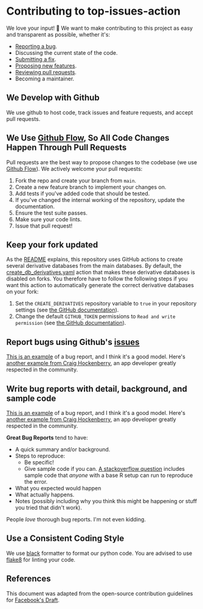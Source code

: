 # Contributing to top-issues-action

We love your input! 🚀 We want to make contributing to this project as easy and transparent as possible, whether it's:

-   [Reporting a bug](https://github.com/sdr-enthusiasts/plane-alert-db/issues/new?assignees=&labels=bug&template=bug_report.yml).
-   Discussing the current state of the code.
-   [Submitting a fix](https://github.com/sdr-enthusiasts/plane-alert-db/compare).
-   [Proposing new features](https://github.com/sdr-enthusiasts/plane-alert-db/issues/new?assignees=&labels=enhancement&template=feature_request.yml).
-   [Reviewing pull requests](https://github.com/sdr-enthusiasts/plane-alert-db/pulls).
-   Becoming a maintainer.

## We Develop with Github

We use github to host code, track issues and feature requests, and accept pull requests.

## We Use [Github Flow](https://guides.github.com/introduction/flow/index.html), So All Code Changes Happen Through Pull Requests

Pull requests are the best way to propose changes to the codebase (we use [Github Flow](https://docs.github.com/en/get-started/quickstart/github-flow)). We actively welcome your pull requests:

1.  Fork the repo and create your branch from `main`.
2.  Create a new feature branch to implement your changes on.
3.  Add tests if you've added code that should be tested.
4.  If you've changed the internal working of the repository, update the documentation.
5.  Ensure the test suite passes.
6.  Make sure your code lints.
7.  Issue that pull request!

## Keep your fork updated

As the [README](README.md) explains, this repository uses GitHub actions to create several derivative databases from the main databases. By default, the [create_db_derivatives.yaml](.github/workflows/create_db_derivatives.yaml) action that makes these derivative databases is disabled on forks. You therefore have to follow the following steps if you want this action to automatically generate the correct derivative databases on your fork:

1.  Set the `CREATE_DERIVATIVES` repository variable to `true` in your repository settings (see [the GitHub documentation](https://docs.github.com/en/actions/learn-github-actions/variables#creating-configuration-variables-for-a-repository)).
2.  Change the default `GITHUB_TOKEN` permissions to `Read and write permission` (see [the GitHub documentation](https://docs.github.com/en/repositories/managing-your-repositorys-settings-and-features/enabling-features-for-your-repository/managing-github-actions-settings-for-a-repository#configuring-the-default-github_token-permissions)).

## Report bugs using Github's [issues](https://github.com/sdr-enthusiasts/plane-alert-db/issues)

[This is an example](http://stackoverflow.com/q/12488905/180626) of a bug report, and I think it's a good model. Here's [another example from Craig Hockenberry](http://www.openradar.me/11905408), an app developer greatly respected in the community.

## Write bug reports with detail, background, and sample code

[This is an example](http://stackoverflow.com/q/12488905/180626) of a bug report, and I think it's a good model. Here's [another example from Craig Hockenberry](http://www.openradar.me/11905408), an app developer greatly respected in the community.

**Great Bug Reports** tend to have:

-   A quick summary and/or background.
-   Steps to reproduce:
    -   Be specific!
    -   Give sample code if you can. [A stackoverflow question](http://stackoverflow.com/q/12488905/180626) includes sample code that _anyone_ with a base R setup can run to reproduce the error.
-   What you expected would happen
-   What actually happens.
-   Notes (possibly including why you think this might be happening or stuff you tried that didn't work).

People _love_ thorough bug reports. I'm not even kidding.

## Use a Consistent Coding Style

We use [black](https://github.com/psf/black) formatter to format our python code. You are advised to use [flake8](https://flake8.pycqa.org/en/latest/) for linting your code.

## References

This document was adapted from the open-source contribution guidelines for [Facebook's Draft](https://github.com/facebook/draft-js/blob/a9316a723f9e918afde44dea68b5f9f39b7d9b00/CONTRIBUTING.md).
